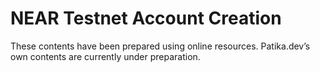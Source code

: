 # NEAR Testnet Account Creation

These contents have been prepared using online resources. Patika.dev’s own contents are currently under preparation.
